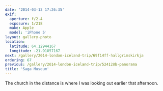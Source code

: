 ```yaml
---
date: '2014-03-13 17:26:35'
exif:
  aperture: f/2.4
  exposure: 1/218
  make: Apple
  model: 'iPhone 5'
layout: gallery-photo
location:
  latitude: 64.12944167
  longitude: -21.91857167
next: /gallery/2014-london-iceland-trip/69f14ff-hallgrimskirkja
ordering: 67
previous: /gallery/2014-london-iceland-trip/524128b-panorama
title: 'Saga Museum'
---
```


The church in the distance is where I was looking out earlier that afternoon.
